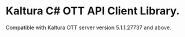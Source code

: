 # Kaltura C# OTT API Client Library.
Compatible with Kaltura OTT server version 5.1.1.27737 and above.
